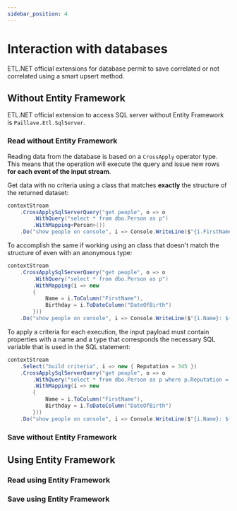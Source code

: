 ```yaml
---
sidebar_position: 4
---
```


# Interaction with databases

ETL.NET official extensions for database permit to save correlated or not correlated using a smart upsert method.

## Without Entity Framework

ETL.NET official extension to access SQL server without Entity Framework is `Paillave.Etl.SqlServer`.

### Read without Entity Framework

Reading data from the database is based on a `CrossApply` operator type. This means that the operation will execute the query and issue new rows **for each event of the input stream**.

Get data with no criteria using a class that matches **exactly** the structure of the returned dataset:

```cs
contextStream
    .CrossApplySqlServerQuery("get people", o => o
        .WithQuery("select * from dbo.Person as p")
        .WithMapping<Person>())
    .Do("show people on console", i => Console.WriteLine($"{i.FirstName} {i.LastName}: ${i.DateOfBirth:yyyy-MM-dd}"));
```

To accomplish the same if working using an class that doesn't match the structure of even with an anonymous type:

```cs
contextStream
    .CrossApplySqlServerQuery("get people", o => o
        .WithQuery("select * from dbo.Person as p")
        .WithMapping(i => new
        {
            Name = i.ToColumn("FirstName"),
            Birthday = i.ToDateColumn("DateOfBirth")
        }))
    .Do("show people on console", i => Console.WriteLine($"{i.Name}: ${i.Birthday:yyyy-MM-dd}"));
```

To apply a criteria for each execution, the input payload must contain properties with a name and a type that corresponds the necessary SQL variable that is used in the SQL statement:

```cs
contextStream
    .Select("build criteria", i => new { Reputation = 345 })
    .CrossApplySqlServerQuery("get people", o => o
        .WithQuery("select * from dbo.Person as p where p.Reputation = @Reputation")
        .WithMapping(i => new
        {
            Name = i.ToColumn("FirstName"),
            Birthday = i.ToDateColumn("DateOfBirth")
        }))
    .Do("show people on console", i => Console.WriteLine($"{i.Name}: ${i.Birthday:yyyy-MM-dd}"));
```

### Save without Entity Framework

## Using Entity Framework

### Read using Entity Framework

### Save using Entity Framework
